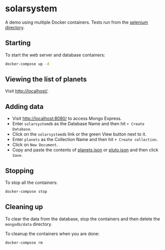 # solarsystem

A demo using multiple Docker containers. Tests run from the [selenium directory](selenium/README.md).

## Starting

To start the web server and database containers:

```bash
docker-compose up -d
```

## Viewing the list of planets

Visit <http://localhost/>.

## Adding data

* Visit <http://localhost:8080/> to access Mongo Express.
* Enter `solarsystemdb` as the Database Name and then hit `+ Create Database`.
* Click on the `solarsystemdb` link or the green View button next to it.
* Enter `planets` as the Collection Name and then hit `+ Create collection`.
* Click on `New Document`.
* Copy and paste the contents of [planets.json](mongodb/planets.json) or [pluto.json](mongodb/pluto.json) and then click `Save`.

## Stopping

To stop all the containers:

```bash
docker-compose stop
```

## Cleaning up

To clear the data from the database, stop the containers and then delete the `mongodb/data` directory.

To cleanup the containers when you are done:

```bash
docker-compose rm
```
